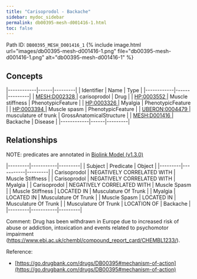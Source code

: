 ```yaml
---
title: "Carisoprodol - Backache"
sidebar: mydoc_sidebar
permalink: db00395-mesh-d001416-1.html
toc: false 
---
```



Path ID: `DB00395_MESH_D001416_1`
{% include image.html url="images/db00395-mesh-d001416-1.png" file="db00395-mesh-d001416-1.png" alt="db00395-mesh-d001416-1" %}

## Concepts

|------------|------|---------|
| Identifier | Name | Type    |
|------------|------|---------|
| <a href="https://identifiers.org/MESH:D002328">MESH:D002328 </a> | carisoprodol | Drug |
| <a href="https://identifiers.org/HP:0003552">HP:0003552 </a> | Muscle stiffness | PhenotypicFeature |
| <a href="https://identifiers.org/HP:0003326">HP:0003326 </a> | Myalgia | PhenotypicFeature |
| <a href="https://identifiers.org/HP:0003394">HP:0003394 </a> | Muscle spasm | PhenotypicFeature |
| <a href="https://identifiers.org/UBERON:0004479">UBERON:0004479 </a> | musculature of trunk | GrossAnatomicalStructure |
| <a href="https://identifiers.org/MESH:D001416">MESH:D001416 </a> | Backache | Disease |
|------------|------|---------|

## Relationships


NOTE: predicates are annotated in <a href="https://github.com/biolink/biolink-model/releases/tag/v1.3.0">Biolink Model (v1.3.0)</a>

|---------|-----------|---------|
| Subject | Predicate | Object  |
|---------|-----------|---------|
| Carisoprodol | NEGATIVELY CORRELATED WITH | Muscle Stiffness |
| Carisoprodol | NEGATIVELY CORRELATED WITH | Myalgia |
| Carisoprodol | NEGATIVELY CORRELATED WITH | Muscle Spasm |
| Muscle Stiffness | LOCATED IN | Musculature Of Trunk |
| Myalgia | LOCATED IN | Musculature Of Trunk |
| Muscle Spasm | LOCATED IN | Musculature Of Trunk |
| Musculature Of Trunk | LOCATION OF | Backache |
|---------|-----------|---------|

Comment: Drug has been withdrawn in Europe due to increased risk of abuse or addiction, intoxication and events related to psychomotor impairment (https://www.ebi.ac.uk/chembl/compound_report_card/CHEMBL1233/).

Reference: 
  - [https://go.drugbank.com/drugs/DB00395#mechanism-of-action](https://go.drugbank.com/drugs/DB00395#mechanism-of-action)
